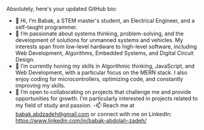 
Absolutely, here's your updated GitHub bio:

- 👋 Hi, I’m Babak, a STEM master's student, an Electrical Engineer, and a self-taught programmer.
- 👀 I’m passionate about systems thinking, problem-solving, and the development of solutions for unmanned systems and vehicles. My interests span from low-level hardware to high-level software, including Web Development, Algorithms, Embedded Systems, and Digital Circuit Design.
- 🌱 I’m currently honing my skills in Algorithmic thinking, JavaScript, and Web Development, with a particular focus on the MERN stack. I also enjoy coding for microcontrollers, optimizing code, and constantly improving my skills.
- 💞️ I’m open to collaborating on projects that challenge me and provide opportunities for growth. I'm particularly interested in projects related to my field of study and passion.
-📫 Reach me at babak.abdzadeh@gmail.com or connect with me on LinkedIn: https://www.linkedin.com/in/babak-abdolah-zadeh/
<!---
BabakAbdzadeh/BabakAbdzadeh is a ✨ special ✨ repository because its `README.md` (this file) appears on your GitHub profile.
You can click the Preview link to take a look at your changes.
--->
